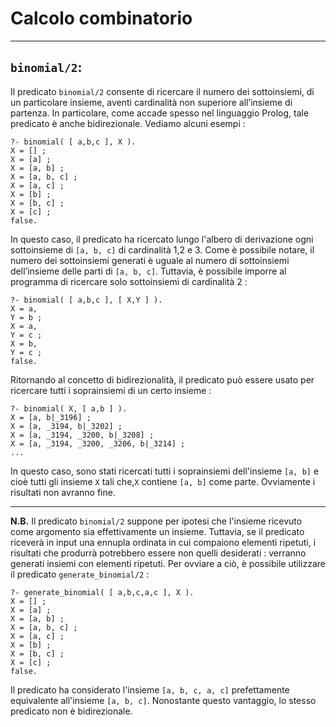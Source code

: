 Calcolo combinatorio
===================
----------

```binomial/2```:
----------
Il predicato ```binomial/2``` consente di ricercare il numero dei sottoinsiemi, di un particolare insieme, aventi cardinalità non superiore all’insieme di partenza. In
particolare, come accade spesso nel linguaggio Prolog, tale predicato è anche bidirezionale. Vediamo alcuni esempi :

```
?- binomial( [ a,b,c ], X ).
X = [] ;
X = [a] ;
X = [a, b] ;
X = [a, b, c] ;
X = [a, c] ;
X = [b] ;
X = [b, c] ;
X = [c] ;
false. 
```
In questo caso, il predicato ha ricercato lungo l'albero di derivazione ogni sottoinsieme di ```[a, b, c]``` di cardinalità 1,2 e 3. Come è possibile notare, il numero dei sottoinsiemi generati è uguale al numero di sottoinsiemi dell’insieme delle parti di ```[a, b, c]```. Tuttavia, è possibile imporre al programma di ricercare solo sottoinsiemi di cardinalità 2 :

```
?- binomial( [ a,b,c ], [ X,Y ] ).
X = a,
Y = b ;
X = a,
Y = c ;
X = b,
Y = c ;
false.
```
Ritornando al concetto di bidirezionalità, il predicato può essere usato per ricercare tutti i soprainsiemi di un certo insieme :

```
?- binomial( X, [ a,b ] ).
X = [a, b|_3196] ;
X = [a, _3194, b|_3202] ;
X = [a, _3194, _3200, b|_3208] ;
X = [a, _3194, _3200, _3206, b|_3214] ;
...
```
In questo caso, sono stati ricercati tutti i soprainsiemi dell'insieme 
```[a, b]``` e cioè tutti gli insieme ```X``` tali che,```X``` contiene ```[a, b]``` come parte. Ovviamente i risultati non avranno fine.

----------
**N.B.** Il predicato ```binomial/2``` suppone per ipotesi che l'insieme ricevuto come argomento sia effettivamente un insieme. Tuttavia, se il predicato riceverà in input una ennupla ordinata in cui compaiono elementi ripetuti, i risultati che produrrà potrebbero essere non quelli desiderati : verranno generati insiemi con elementi ripetuti. Per ovviare a ciò, è possibile utilizzare il predicato ```generate_binomial/2``` :

```
?- generate_binomial( [ a,b,c,a,c ], X ).
X = [] ;
X = [a] ;
X = [a, b] ;
X = [a, b, c] ;
X = [a, c] ;
X = [b] ;
X = [b, c] ;
X = [c] ;
false.
```

Il predicato ha considerato l'insieme ```[a, b, c, a, c]``` prefettamente equivalente all'insieme ```[a, b, c]```. Nonostante questo vantaggio, lo stesso predicato non è bidirezionale.
